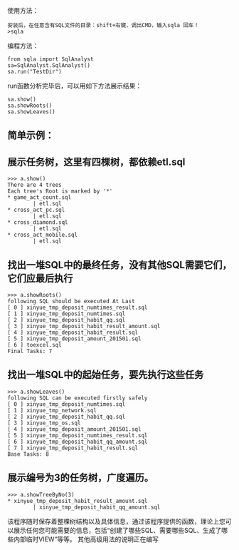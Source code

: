 使用方法：
	
	安装后，在任意含有SQL文件的目录：shift+右键，调出CMD，输入sqla 回车！
	>sqla
	
	
编程方法：
	
	from sqla import SqlAnalyst
	sa=SqlAnalyst.SqlAnalyst()
	sa.run("TestDir")

run函数分析完毕后，可以用如下方法展示结果：

	sa.show()
    sa.showRoots()
    sa.showLeaves()


## 简单示例：	
## 展示任务树，这里有四棵树，都依赖etl.sql
    >>> a.show()
    There are 4 trees
    Each tree's Root is marked by '*'
    * game_act_count.sql
            | etl.sql
    * cross_act_pc.sql
            | etl.sql
    * cross_diamond.sql
            | etl.sql
    * cross_act_mobile.sql
            | etl.sql
## 找出一堆SQL中的最终任务，没有其他SQL需要它们，它们应最后执行
	>>> a.showRoots()
    following SQL should be executed At Last
	[ 0 ] xinyue_tmp_deposit_numtimes_result.sql
	[ 1 ] xinyue_tmp_deposit_numtimes.sql
	[ 2 ] xinyue_tmp_deposit_habit_qq.sql
	[ 3 ] xinyue_tmp_deposit_habit_result_amount.sql
	[ 4 ] xinyue_tmp_deposit_habit_result.sql
	[ 5 ] xinyue_tmp_deposit_amount_201501.sql
	[ 6 ] toexcel.sql
	Final Tasks: 7

## 找出一堆SQL中的起始任务，要先执行这些任务
	>>> a.showLeaves()
	following SQL can be executed firstly safely
	[ 0 ] xinyue_tmp_deposit_numtimes.sql
	[ 1 ] xinyue_tmp_network.sql
	[ 2 ] xinyue_tmp_deposit_habit_qq.sql
	[ 3 ] xinyue_tmp_os.sql
	[ 4 ] xinyue_tmp_deposit_amount_201501.sql
	[ 5 ] xinyue_tmp_deposit_numtimes_result.sql
	[ 6 ] xinyue_tmp_deposit_habit_qq_amount.sql
	[ 7 ] xinyue_tmp_deposit_habit_result.sql
	Base Tasks: 8

## 展示编号为3的任务树，广度遍历。
	>>> a.showTreeByNo(3)
    * xinyue_tmp_deposit_habit_result_amount.sql
            | xinyue_tmp_deposit_habit_qq_amount.sql

该程序随时保存着整棵树结构以及具体信息，通过该程序提供的函数，理论上您可以展示任何您可能需要的信息，包括“创建了哪些SQL、需要哪些SQL、生成了哪些内部临时VIEW”等等。
其他高级用法的说明正在编写